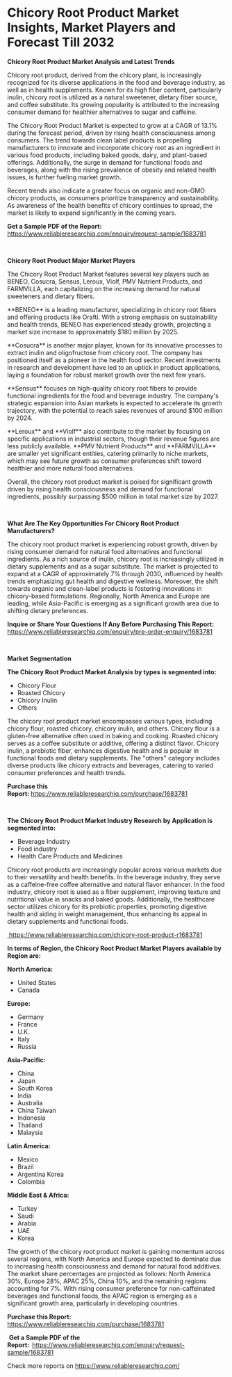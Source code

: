 <p><h1>Chicory Root Product Market Insights, Market Players and Forecast Till 2032</h1></p><p><strong>Chicory Root Product Market Analysis and Latest Trends</strong></p>
<p><p>Chicory root product, derived from the chicory plant, is increasingly recognized for its diverse applications in the food and beverage industry, as well as in health supplements. Known for its high fiber content, particularly inulin, chicory root is utilized as a natural sweetener, dietary fiber source, and coffee substitute. Its growing popularity is attributed to the increasing consumer demand for healthier alternatives to sugar and caffeine.</p><p>The Chicory Root Product Market is expected to grow at a CAGR of 13.1% during the forecast period, driven by rising health consciousness among consumers. The trend towards clean label products is propelling manufacturers to innovate and incorporate chicory root as an ingredient in various food products, including baked goods, dairy, and plant-based offerings. Additionally, the surge in demand for functional foods and beverages, along with the rising prevalence of obesity and related health issues, is further fueling market growth.</p><p>Recent trends also indicate a greater focus on organic and non-GMO chicory products, as consumers prioritize transparency and sustainability. As awareness of the health benefits of chicory continues to spread, the market is likely to expand significantly in the coming years.</p></p>
<p><strong>Get a Sample PDF of the Report:&nbsp;</strong> <a href="https://www.reliableresearchiq.com/enquiry/request-sample/1683781?utm_campaign=2324&utm_medium=2&utm_source=Github&utm_content=ia&utm_term=26032025&utm_id=chicory-root-product">https://www.reliableresearchiq.com/enquiry/request-sample/1683781</a></p>
<p>&nbsp;</p>
<p><strong>Chicory Root Product Major Market Players</strong></p>
<p><p>The Chicory Root Product Market features several key players such as BENEO, Cosucra, Sensus, Leroux, Violf, PMV Nutrient Products, and FARMVILLA, each capitalizing on the increasing demand for natural sweeteners and dietary fibers. </p><p>**BENEO** is a leading manufacturer, specializing in chicory root fibers and offering products like Orafti. With a strong emphasis on sustainability and health trends, BENEO has experienced steady growth, projecting a market size increase to approximately $180 million by 2025.</p><p>**Cosucra** is another major player, known for its innovative processes to extract inulin and oligofructose from chicory root. The company has positioned itself as a pioneer in the health food sector. Recent investments in research and development have led to an uptick in product applications, laying a foundation for robust market growth over the next few years.</p><p>**Sensus** focuses on high-quality chicory root fibers to provide functional ingredients for the food and beverage industry. The company's strategic expansion into Asian markets is expected to accelerate its growth trajectory, with the potential to reach sales revenues of around $100 million by 2024.</p><p>**Leroux** and **Violf** also contribute to the market by focusing on specific applications in industrial sectors, though their revenue figures are less publicly available. **PMV Nutrient Products** and **FARMVILLA** are smaller yet significant entities, catering primarily to niche markets, which may see future growth as consumer preferences shift toward healthier and more natural food alternatives.</p><p>Overall, the chicory root product market is poised for significant growth driven by rising health consciousness and demand for functional ingredients, possibly surpassing $500 million in total market size by 2027.</p></p>
<p>&nbsp;</p>
<p><strong>What Are The Key Opportunities For Chicory Root Product Manufacturers?</strong></p>
<p><p>The chicory root product market is experiencing robust growth, driven by rising consumer demand for natural food alternatives and functional ingredients. As a rich source of inulin, chicory root is increasingly utilized in dietary supplements and as a sugar substitute. The market is projected to expand at a CAGR of approximately 7% through 2030, influenced by health trends emphasizing gut health and digestive wellness. Moreover, the shift towards organic and clean-label products is fostering innovations in chicory-based formulations. Regionally, North America and Europe are leading, while Asia-Pacific is emerging as a significant growth area due to shifting dietary preferences.</p></p>
<p><strong>Inquire or Share Your Questions If Any Before Purchasing This Report:</strong> <a href="https://www.reliableresearchiq.com/enquiry/pre-order-enquiry/1683781?utm_campaign=2324&utm_medium=2&utm_source=Github&utm_content=ia&utm_term=26032025&utm_id=chicory-root-product">https://www.reliableresearchiq.com/enquiry/pre-order-enquiry/1683781</a></p>
<p>&nbsp;</p>
<p><strong>Market Segmentation</strong></p>
<p><strong>The Chicory Root Product Market Analysis by types is segmented into:</strong></p>
<p><ul><li>Chicory Flour</li><li>Roasted Chicory</li><li>Chicory Inulin</li><li>Others</li></ul></p>
<p><p>The chicory root product market encompasses various types, including chicory flour, roasted chicory, chicory inulin, and others. Chicory flour is a gluten-free alternative often used in baking and cooking. Roasted chicory serves as a coffee substitute or additive, offering a distinct flavor. Chicory inulin, a prebiotic fiber, enhances digestive health and is popular in functional foods and dietary supplements. The "others" category includes diverse products like chicory extracts and beverages, catering to varied consumer preferences and health trends.</p></p>
<p><strong>Purchase this Report:&nbsp;</strong><a href="https://www.reliableresearchiq.com/purchase/1683781?utm_campaign=2324&utm_medium=2&utm_source=Github&utm_content=ia&utm_term=26032025&utm_id=chicory-root-product">https://www.reliableresearchiq.com/purchase/1683781</a></p>
<p>&nbsp;</p>
<p><strong>The Chicory Root Product Market Industry Research by Application is segmented into:</strong></p>
<p><ul><li>Beverage Industry</li><li>Food industry</li><li>Health Care Products and Medicines</li></ul></p>
<p><p>Chicory root products are increasingly popular across various markets due to their versatility and health benefits. In the beverage industry, they serve as a caffeine-free coffee alternative and natural flavor enhancer. In the food industry, chicory root is used as a fiber supplement, improving texture and nutritional value in snacks and baked goods. Additionally, the healthcare sector utilizes chicory for its prebiotic properties, promoting digestive health and aiding in weight management, thus enhancing its appeal in dietary supplements and functional foods.</p></p>
<p><a href="https://www.reliableresearchiq.com/chicory-root-product-r1683781?utm_campaign=2324&utm_medium=2&utm_source=Github&utm_content=ia&utm_term=26032025&utm_id=chicory-root-product">&nbsp;https://www.reliableresearchiq.com/chicory-root-product-r1683781</a></p>
<p><strong>In terms of Region, the Chicory Root Product Market Players available by Region are:</strong></p>
<p>
    <p> <strong> North America: </strong>
        <ul>
            <li>United States</li>
            <li>Canada</li>
        </ul>
        </p> 
    <p> <strong> Europe: </strong>
        <ul>
            <li>Germany</li>
            <li>France</li>
            <li>U.K.</li>
            <li>Italy</li>
            <li>Russia</li>
        </ul>
        </p> 
    <p> <strong> Asia-Pacific: </strong>
        <ul>
            <li>China</li>
            <li>Japan</li>
            <li>South Korea</li>
            <li>India</li>
            <li>Australia</li>
            <li>China Taiwan</li>
            <li>Indonesia</li>
            <li>Thailand</li>
            <li>Malaysia</li>
        </ul>
        </p> 
    <p> <strong> Latin America: </strong>
        <ul>
            <li>Mexico</li>
            <li>Brazil</li>
            <li>Argentina Korea</li>
            <li>Colombia</li>
        </ul>
        </p> 
    <p> <strong> Middle East & Africa: </strong>
        <ul>
            <li>Turkey</li>
            <li>Saudi</li>
            <li>Arabia</li>
            <li>UAE</li>
            <li>Korea</li>
        </ul>
    </p>
    </p>
<p><p>The growth of the chicory root product market is gaining momentum across several regions, with North America and Europe expected to dominate due to increasing health consciousness and demand for natural food additives. The market share percentages are projected as follows: North America 30%, Europe 28%, APAC 25%, China 10%, and the remaining regions accounting for 7%. With rising consumer preference for non-caffeinated beverages and functional foods, the APAC region is emerging as a significant growth area, particularly in developing countries.</p></p>
<p><strong>Purchase this Report: </strong><a href="https://www.reliableresearchiq.com/purchase/1683781?utm_campaign=2324&utm_medium=2&utm_source=Github&utm_content=ia&utm_term=26032025&utm_id=chicory-root-product">https://www.reliableresearchiq.com/purchase/1683781</a></p>
<p>&nbsp;<strong>Get a Sample PDF of the Report:&nbsp;&nbsp;</strong><a href="https://www.reliableresearchiq.com/enquiry/request-sample/1683781?utm_campaign=2324&utm_medium=2&utm_source=Github&utm_content=ia&utm_term=26032025&utm_id=chicory-root-product">https://www.reliableresearchiq.com/enquiry/request-sample/1683781</a></p>
<p><strong></strong></p>
<p>Check more reports on <a href="https://www.reliableresearchiq.com/?utm_campaign=2324&utm_medium=2&utm_source=Github&utm_content=ia&utm_term=26032025&utm_id=chicory-root-product">https://www.reliableresearchiq.com/</a></p>